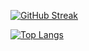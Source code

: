 [![GitHub Streak](https://streak-stats.demolab.com/?user=OkeLDF&theme=radical)](https://git.io/streak-stats)

[![Top Langs](https://github-readme-stats.vercel.app/api/top-langs/?username=OkeLDF&theme=radical&layout=donut-vertical)](https://github.com/anuraghazra/github-readme-stats)
